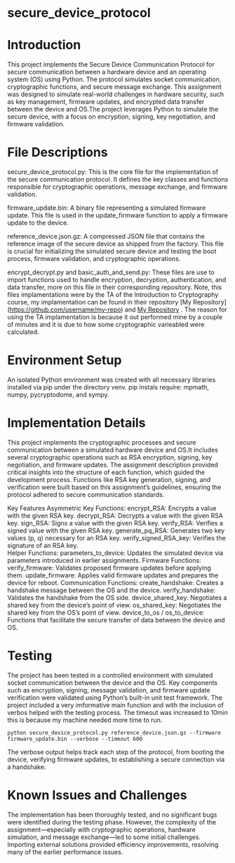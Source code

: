 # secure_device_protocol


# Introduction
This project implements the Secure Device Communication Protocol for secure communication between a hardware device and      an operating system (OS) using Python. The protocol simulates socket communication, cryptographic functions, and secure message exchange. This assignment was designed to simulate real-world challenges in hardware security, such as key management, firmware updates, and encrypted data transfer between the device and OS.The project leverages Python to simulate the secure device, with a focus on encryption, signing, key negotiation, and firmware validation.

# File Descriptions
secure_device_protocol.py: This is the core file for the implementation of the secure communication protocol. It defines the     key classes and functions responsible for cryptographic operations, message exchange, and firmware validation.

firmware_update.bin: A binary file representing a simulated firmware update. This file is used in the update_firmware            function to apply a firmware update to the device.
    
reference_device.json.gz: A compressed JSON file that contains the reference image of the secure device as shipped from the     factory. This file is crucial for initializing the simulated secure device and testing the boot process, firmware            validation, and cryptographic operations.

encrypt_decrypt.py and basic_auth_and_send.py: 
    These files are use to import functions used to handle encryption, decryption, authentication, and data transfer,            more on this file in their corresponding repository. Note, this files implamentations were by the TA of the                  Introduction to Cryptography course, my implamentation can be found in their repository [My Repository]                      (https://github.com/username/my-repo) and [My Repository](https://github.com/username/my-repo) . The reason for using        the TA implamentation is because it out performed mine by a couple of minutes and it is due to how some cryptographic        varieabled were calculated.      

# Environment Setup
An isolated Python environment was created with all necessary libraries installed via pip under the directory venv. pip instals require: mpmath, numpy, pycryptodome, and sympy.

# Implementation Details
This project implements the cryptographic processes and secure communication between a simulated hardware device and OS.It includes several cryptographic operations such as RSA encryption, signing, key negotiation, and firmware updates.
The assignment description provided critical insights into the structure of each function, which guided the development process. Functions like RSA key generation, signing, and verification were built based on this assignment’s guidelines, ensuring the protocol adhered to secure communication standards.

Key Features
    Asymmetric Key Functions:
        encrypt_RSA: Encrypts a value with the given RSA key.
        decrypt_RSA: Decrypts a value with the given RSA key.
        sign_RSA: Signs a value with the given RSA key.
        verify_RSA: Verifies a signed value with the given RSA key.
        generate_pq_RSA: Generates two key values (p, q) necessary for an RSA key.
        verify_signed_RSA_key: Verifies the signature of an RSA key.    
    Helper Functions:
        parameters_to_device: Updates the simulated device via parameters introduced in earlier assignments.
    Firmware Functions:
        verify_firmware: Validates proposed firmware updates before applying them.
        update_firmware: Applies valid firmware updates and prepares the device for reboot.
    Communication Functions:
        create_handshake: Creates a handshake message between the OS and the device.
        verify_handshake: Validates the handshake from the OS side.
        device_shared_key: Negotiates a shared key from the device’s point of view.
        os_shared_key: Negotiates the shared key from the OS’s point of view.
        device_to_os / os_to_device: Functions that facilitate the secure transfer of data between the device and OS.

# Testing
The project has been tested in a controlled environment with simulated socket communication between the device and the       OS. Key components such as encryption, signing, message validation, and firmware update verification were validated using Python’s built-in unit test framework. The project included a very imformative main function and with the inclusion of verbos helped with the testing process. The timeout was increased to 10min this is because my machine needed more time to run.  

    python secure_device_protocol.py reference_device.json.gz --firmware firmware_update.bin --verbose --timeout 600

The verbose output helps track each step of the protocol, from booting the device, verifying firmware updates, to establishing a secure connection via a handshake.
    
# Known Issues and Challenges
The implementation has been thoroughly tested, and no significant bugs were identified during the testing phase. However, the complexity of the assignment—especially with cryptographic operations, hardware simulation, and message exchange—led to some initial challenges. Importing external solutions provided efficiency improvements, resolving
many of the earlier performance issues.
